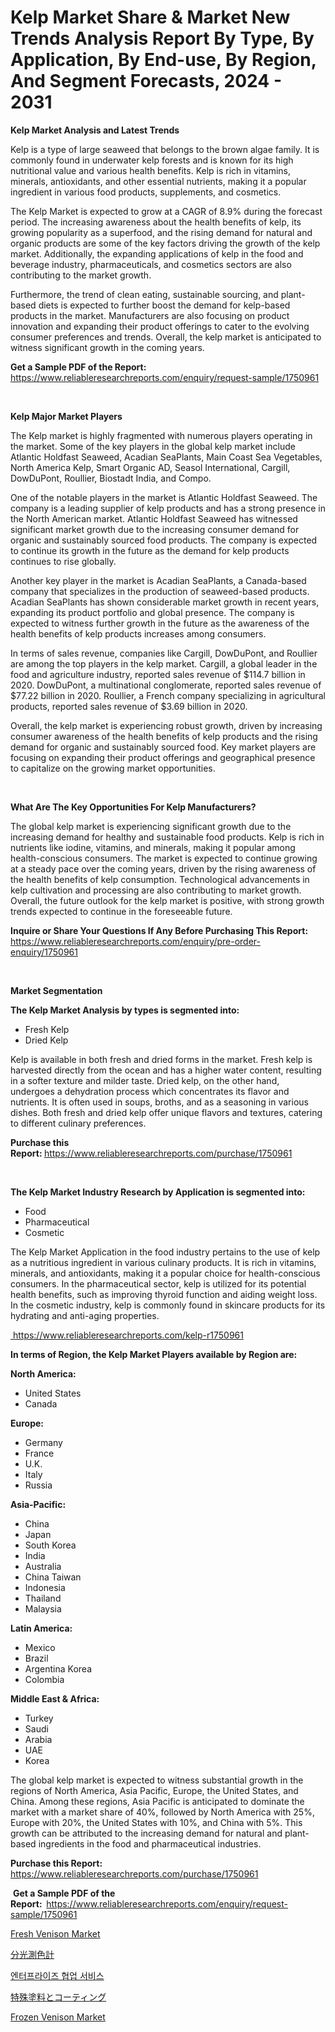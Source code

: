 <p><h1>Kelp Market Share & Market New Trends Analysis Report By Type, By Application, By End-use, By Region, And Segment Forecasts, 2024 - 2031</h1></p><p><strong>Kelp Market Analysis and Latest Trends</strong></p>
<p><p>Kelp is a type of large seaweed that belongs to the brown algae family. It is commonly found in underwater kelp forests and is known for its high nutritional value and various health benefits. Kelp is rich in vitamins, minerals, antioxidants, and other essential nutrients, making it a popular ingredient in various food products, supplements, and cosmetics.</p><p>The Kelp Market is expected to grow at a CAGR of 8.9% during the forecast period. The increasing awareness about the health benefits of kelp, its growing popularity as a superfood, and the rising demand for natural and organic products are some of the key factors driving the growth of the kelp market. Additionally, the expanding applications of kelp in the food and beverage industry, pharmaceuticals, and cosmetics sectors are also contributing to the market growth.</p><p>Furthermore, the trend of clean eating, sustainable sourcing, and plant-based diets is expected to further boost the demand for kelp-based products in the market. Manufacturers are also focusing on product innovation and expanding their product offerings to cater to the evolving consumer preferences and trends. Overall, the kelp market is anticipated to witness significant growth in the coming years.</p></p>
<p><strong>Get a Sample PDF of the Report:&nbsp;</strong> <a href="https://www.reliableresearchreports.com/enquiry/request-sample/1750961">https://www.reliableresearchreports.com/enquiry/request-sample/1750961</a></p>
<p>&nbsp;</p>
<p><strong>Kelp Major Market Players</strong></p>
<p><p>The Kelp market is highly fragmented with numerous players operating in the market. Some of the key players in the global kelp market include Atlantic Holdfast Seaweed, Acadian SeaPlants, Main Coast Sea Vegetables, North America Kelp, Smart Organic AD, Seasol International, Cargill, DowDuPont, Roullier, Biostadt India, and Compo.</p><p>One of the notable players in the market is Atlantic Holdfast Seaweed. The company is a leading supplier of kelp products and has a strong presence in the North American market. Atlantic Holdfast Seaweed has witnessed significant market growth due to the increasing consumer demand for organic and sustainably sourced food products. The company is expected to continue its growth in the future as the demand for kelp products continues to rise globally.</p><p>Another key player in the market is Acadian SeaPlants, a Canada-based company that specializes in the production of seaweed-based products. Acadian SeaPlants has shown considerable market growth in recent years, expanding its product portfolio and global presence. The company is expected to witness further growth in the future as the awareness of the health benefits of kelp products increases among consumers.</p><p>In terms of sales revenue, companies like Cargill, DowDuPont, and Roullier are among the top players in the kelp market. Cargill, a global leader in the food and agriculture industry, reported sales revenue of $114.7 billion in 2020. DowDuPont, a multinational conglomerate, reported sales revenue of $77.22 billion in 2020. Roullier, a French company specializing in agricultural products, reported sales revenue of $3.69 billion in 2020.</p><p>Overall, the kelp market is experiencing robust growth, driven by increasing consumer awareness of the health benefits of kelp products and the rising demand for organic and sustainably sourced food. Key market players are focusing on expanding their product offerings and geographical presence to capitalize on the growing market opportunities.</p></p>
<p>&nbsp;</p>
<p><strong>What Are The Key Opportunities For Kelp Manufacturers?</strong></p>
<p><p>The global kelp market is experiencing significant growth due to the increasing demand for healthy and sustainable food products. Kelp is rich in nutrients like iodine, vitamins, and minerals, making it popular among health-conscious consumers. The market is expected to continue growing at a steady pace over the coming years, driven by the rising awareness of the health benefits of kelp consumption. Technological advancements in kelp cultivation and processing are also contributing to market growth. Overall, the future outlook for the kelp market is positive, with strong growth trends expected to continue in the foreseeable future.</p></p>
<p><strong>Inquire or Share Your Questions If Any Before Purchasing This Report:</strong> <a href="https://www.reliableresearchreports.com/enquiry/pre-order-enquiry/1750961">https://www.reliableresearchreports.com/enquiry/pre-order-enquiry/1750961</a></p>
<p>&nbsp;</p>
<p><strong>Market Segmentation</strong></p>
<p><strong>The Kelp Market Analysis by types is segmented into:</strong></p>
<p><ul><li>Fresh Kelp</li><li>Dried Kelp</li></ul></p>
<p><p>Kelp is available in both fresh and dried forms in the market. Fresh kelp is harvested directly from the ocean and has a higher water content, resulting in a softer texture and milder taste. Dried kelp, on the other hand, undergoes a dehydration process which concentrates its flavor and nutrients. It is often used in soups, broths, and as a seasoning in various dishes. Both fresh and dried kelp offer unique flavors and textures, catering to different culinary preferences.</p></p>
<p><strong>Purchase this Report:&nbsp;</strong><a href="https://www.reliableresearchreports.com/purchase/1750961">https://www.reliableresearchreports.com/purchase/1750961</a></p>
<p>&nbsp;</p>
<p><strong>The Kelp Market Industry Research by Application is segmented into:</strong></p>
<p><ul><li>Food</li><li>Pharmaceutical</li><li>Cosmetic</li></ul></p>
<p><p>The Kelp Market Application in the food industry pertains to the use of kelp as a nutritious ingredient in various culinary products. It is rich in vitamins, minerals, and antioxidants, making it a popular choice for health-conscious consumers. In the pharmaceutical sector, kelp is utilized for its potential health benefits, such as improving thyroid function and aiding weight loss. In the cosmetic industry, kelp is commonly found in skincare products for its hydrating and anti-aging properties.</p></p>
<p><a href="https://www.reliableresearchreports.com/kelp-r1750961">&nbsp;https://www.reliableresearchreports.com/kelp-r1750961</a></p>
<p><strong>In terms of Region, the Kelp Market Players available by Region are:</strong></p>
<p>
    <p> <strong> North America: </strong>
        <ul>
            <li>United States</li>
            <li>Canada</li>
        </ul>
        </p> 
    <p> <strong> Europe: </strong>
        <ul>
            <li>Germany</li>
            <li>France</li>
            <li>U.K.</li>
            <li>Italy</li>
            <li>Russia</li>
        </ul>
        </p> 
    <p> <strong> Asia-Pacific: </strong>
        <ul>
            <li>China</li>
            <li>Japan</li>
            <li>South Korea</li>
            <li>India</li>
            <li>Australia</li>
            <li>China Taiwan</li>
            <li>Indonesia</li>
            <li>Thailand</li>
            <li>Malaysia</li>
        </ul>
        </p> 
    <p> <strong> Latin America: </strong>
        <ul>
            <li>Mexico</li>
            <li>Brazil</li>
            <li>Argentina Korea</li>
            <li>Colombia</li>
        </ul>
        </p> 
    <p> <strong> Middle East & Africa: </strong>
        <ul>
            <li>Turkey</li>
            <li>Saudi</li>
            <li>Arabia</li>
            <li>UAE</li>
            <li>Korea</li>
        </ul>
    </p>
    </p>
<p><p>The global kelp market is expected to witness substantial growth in the regions of North America, Asia Pacific, Europe, the United States, and China. Among these regions, Asia Pacific is anticipated to dominate the market with a market share of 40%, followed by North America with 25%, Europe with 20%, the United States with 10%, and China with 5%. This growth can be attributed to the increasing demand for natural and plant-based ingredients in the food and pharmaceutical industries.</p></p>
<p><strong>Purchase this Report: </strong><a href="https://www.reliableresearchreports.com/purchase/1750961">https://www.reliableresearchreports.com/purchase/1750961</a></p>
<p>&nbsp;<strong>Get a Sample PDF of the Report:&nbsp;&nbsp;</strong><a href="https://www.reliableresearchreports.com/enquiry/request-sample/1750961">https://www.reliableresearchreports.com/enquiry/request-sample/1750961</a></p>
<p><strong></strong></p>
<p><p><a href="https://github.com/joannesouthgate/Market-Research-Report-List-2/blob/main/fresh-venison-market.md">Fresh Venison Market</a></p><p><a href="https://github.com/DonaldShaw1965/Market-Research-Report-List-1/blob/main/167310318077.md">分光測色計</a></p><p><a href="https://medium.com/@carlosrtzkzhj/%EA%B8%B0%EC%97%85-%ED%98%91%EC%97%85-%EC%84%9C%EB%B9%84%EC%8A%A4-%EC%8B%9C%EC%9E%A5-%EC%8B%9C%EC%9E%A5-cagr-%EC%8B%9C%EC%9E%A5-%ED%8A%B8%EB%A0%8C%EB%93%9C-%EB%B0%8F-%EC%84%B1%EC%9E%A5-%EC%A0%84%EB%9E%B5%EC%97%90-%EB%8C%80%ED%95%9C-%ED%86%B5%EC%B0%B0%EB%A0%A5-b77732d12a9a">엔터프라이즈 협업 서비스</a></p><p><a href="https://github.com/oqxogxyvqe90775/Market-Research-Report-List-1/blob/main/511135418074.md">特殊塗料とコーティング</a></p><p><a href="https://github.com/wwwkeltoum/Market-Research-Report-List-2/blob/main/frozen-venison-market.md">Frozen Venison Market</a></p></p>